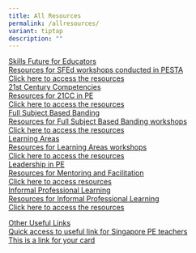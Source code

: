```yaml
---
title: All Resources
permalink: /allresources/
variant: tiptap
description: ""
---
```

<p></p>
<div class="isomer-card-grid"><a rel="noopener noreferrer nofollow" href="https://staging-lite.dgqdfpwajyo5h.amplifyapp.com/sfed-workshop-resources/" class="isomer-card"><div class="isomer-card-body"><div class="isomer-card-title">Skills Future for Educators</div><div class="isomer-card-description">Resources for SFEd workshops conducted in PESTA</div><div class="isomer-card-link">Click here to access the resources</div></div></a>
<a rel="noopener noreferrer nofollow" href="https://staging-lite.dgqdfpwajyo5h.amplifyapp.com/21st-century-competencies/" class="isomer-card">
<div class="isomer-card-body">
<div class="isomer-card-title">21st Century Competencies</div>
<div class="isomer-card-description">Resources for 21CC in PE</div>
<div class="isomer-card-link">Click here to access the resources</div>
</div>
</a>
</div>
<div class="isomer-card-grid"><a rel="noopener noreferrer nofollow" href="https://www.isomer.gov.sg" class="isomer-card"><div class="isomer-card-body"><div class="isomer-card-title">Full Subject Based Banding</div><div class="isomer-card-description">Resources for Full Subject Based Banding workshops</div><div class="isomer-card-link">Click here to access the resources</div></div></a>
<a rel="noopener noreferrer nofollow" href="https://www.isomer.gov.sg" class="isomer-card">
<div class="isomer-card-body">
<div class="isomer-card-title">Learning Areas</div>
<div class="isomer-card-description">Resources for Learning Areas workshops</div>
<div class="isomer-card-link">Click here to access the resources</div>
</div>
</a>
</div>
<div class="isomer-card-grid"><a rel="noopener noreferrer nofollow" href="https://www.isomer.gov.sg" class="isomer-card"><div class="isomer-card-body"><div class="isomer-card-title">Leadership in PE</div><div class="isomer-card-description">Resources for Mentoring and Facilitation</div><div class="isomer-card-link">Click here to access resources</div></div></a>
<a rel="noopener noreferrer nofollow" href="https://www.isomer.gov.sg" class="isomer-card">
<div class="isomer-card-body">
<div class="isomer-card-title">Informal Professional Learning</div>
<div class="isomer-card-description">Resources for Informal Professional Learning</div>
<div class="isomer-card-link">Click here to access the resources</div>
</div>
</a>
</div>
<p></p>
<div class="isomer-card-grid"><a rel="noopener noreferrer nofollow" href="https://www.isomer.gov.sg" class="isomer-card"><div class="isomer-card-body"><div class="isomer-card-title">Other Useful Links</div><div class="isomer-card-description">Quick access to useful link for Singapore PE teachers</div><div class="isomer-card-link">This is a link for your card</div></div></a>
</div>
<p></p>